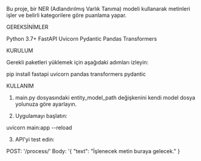 Bu proje, bir NER (Adlandırılmış Varlık Tanıma) modeli kullanarak metinleri işler ve belirli kategorilere göre puanlama yapar.

GEREKSİNİMLER

Python 3.7+
FastAPI
Uvicorn
Pydantic
Pandas
Transformers

KURULUM

Gerekli paketleri yüklemek için aşağıdaki adımları izleyin:

pip install fastapi uvicorn pandas transformers pydantic

KULLANIM

1. main.py dosyasındaki entity_model_path değişkenini kendi model dosya yolunuza göre ayarlayın.

2. Uygulamayı başlatın: 

uvicorn main:app --reload

3. API'yi test edin:

POST: '/process/'
Body: '{ "text": "İşlenecek metin buraya gelecek." }
